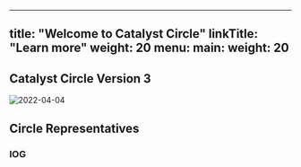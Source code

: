 
---
title: "Welcome to Catalyst Circle"
linkTitle: "Learn more"
weight: 20
menu:
  main:
    weight: 20
---

## Catalyst Circle Version 3
![2022-04-04](https://user-images.githubusercontent.com/25156451/161990136-ab56a4fd-7360-4527-afcf-a9c5365fc158.png)

## Circle Representatives

### IOG
